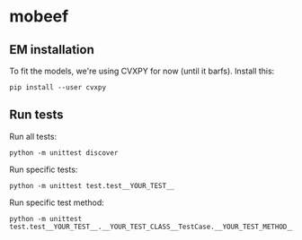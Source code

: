 # mobeef

## EM installation
To fit the models, we're using CVXPY for now (until it barfs). Install this:
```
pip install --user cvxpy
```

## Run tests
Run all tests:
```
python -m unittest discover
```
Run specific tests:
```
python -m unittest test.test__YOUR_TEST__
```
Run specific test method:
```
python -m unittest test.test__YOUR_TEST__.__YOUR_TEST_CLASS__TestCase.__YOUR_TEST_METHOD__
```
